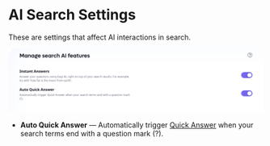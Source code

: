 # AI Search Settings

These are settings that affect AI interactions in search.

![AI Settings 1](media/ai_settings_1.png)

- **Auto Quick Answer** — Automatically trigger [Quick Answer](../ai/quick-answer.md) when your search terms end with a question mark (?). 
